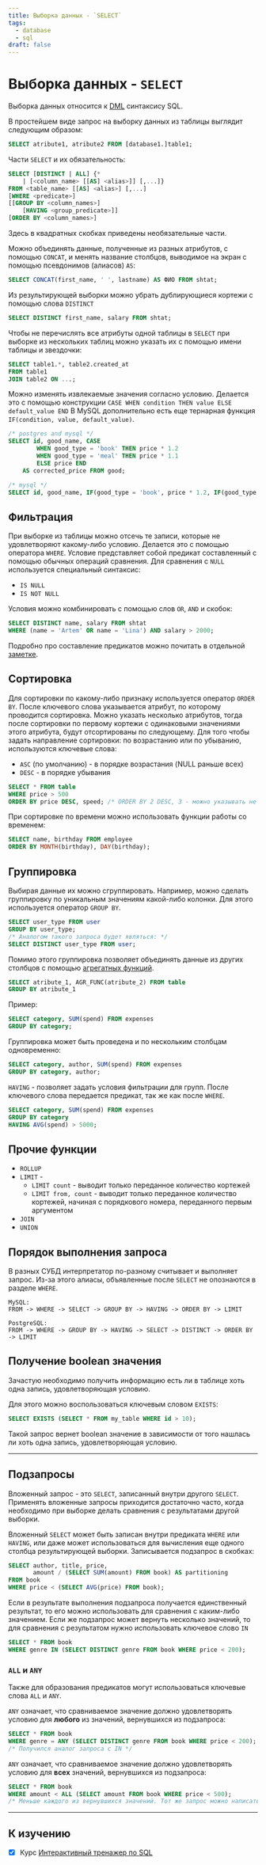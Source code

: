 ```yaml
---
title: Выборка данных - `SELECT`
tags:
  - database
  - sql
draft: false
---
```


# Выборка данных - `SELECT`

Выборка данных относится к [DML](dml.md) синтаксису SQL.

В простейшем виде запрос на выборку данных из таблицы выглядит следующим образом:
```sql
SELECT atribute1, atribute2 FROM [database1.]table1;
```

Части `SELECT` и их обязательность:
```sql
SELECT [DISTINCT | ALL] {*
    | [<column_name> [[AS] <alias>]] [,...]}
FROM <table_name> [[AS] <alias>] [,...]
[WHERE <predicate>]
[[GROUP BY <column_names>]
    [HAVING <group_predicate>]]
[ORDER BY <column_names>]
```
Здесь в квадратных скобках приведены необязательные части.

Можно объединять данные, полученные из разных атрибутов, с помощью `CONCAT`, и менять название столбцов, выводимое на экран с помощью псевдонимов (алиасов) `AS`:
```sql
SELECT CONCAT(first_name, ' ', lastname) AS ФИО FROM shtat;
```

Из результирующей выборки можно убрать дублирующиеся кортежи с помощью слова `DISTINCT`
```sql
SELECT DISTINCT first_name, salary FROM shtat;
```

Чтобы не перечислять все атрибуты одной таблицы в `SELECT` при выборке из нескольких таблиц можно указать их с помощью имени таблицы и звездочки:
```sql
SELECT table1.*, table2.created_at
FROM table1
JOIN table2 ON ...;
```

Можно изменять извлекаемые значения согласно условию.
Делается это с помощью конструкции `CASE WHEN condition THEN value ELSE default_value END`
В MySQL дополнительно есть еще тернарная функция `IF(condition, value, default_value)`.
```sql
/* postgres and mysql */
SELECT id, good_name, CASE 
        WHEN good_type = 'book' THEN price * 1.2
        WHEN good_type = 'meal' THEN price * 1.1
        ELSE price END
    AS corrected_price FROM good;

/* mysql */
SELECT id, good_name, IF(good_type = 'book', price * 1.2, IF(good_type = 'meal', price * 1.1, price)) AS corrected_price FROM good;
```


## Фильтрация
При выборке из таблицы можно отсечь те записи, которые не удовлетворяют какому-либо условию.
Делается это с помощью оператора `WHERE`.
Условие представляет собой предикат составленный с помощью обычных операций сравнения.
Для сравнения с `NULL` используется специальный синтаксис:
- `IS NULL`
- `IS NOT NULL`

Условия можно комбинировать с помощью слов `OR`, `AND` и скобок:
```sql
SELECT DISTINCT name, salary FROM shtat
WHERE (name = 'Artem' OR name = 'Lina') AND salary > 2000;
```

Подробно про составление предикатов можно почитать в отдельной [заметке](predicates.md).


## Сортировка
Для сортировки по какому-либо признаку используется оператор `ORDER BY`.
После ключевого слова указывается атрибут, по которому проводится сортировка. 
Можно указать несколько атрибутов, тогда после сортировки по первому кортежи с одинаковыми значениями этого атрибута, будут отсортированы по следующему.
Для того чтобы задать направление сортировки: по возрастанию или по убыванию, используются ключевые слова:
- `ASC` (по умолчанию) - в порядке возрастания (NULL раньше всех)
- `DESC` - в порядке убывания

```sql
SELECT * FROM table
WHERE price > 500
ORDER BY price DESC, speed; /* ORDER BY 2 DESC, 3 - можно указывать не название, а номер атрибута, но так лучше не делать */
```

При сортировке по времени можно использовать функции работы со временем:
```sql
SELECT name, birthday FROM employee
ORDER BY MONTH(birthday), DAY(birthday);
```


## Группировка
Выбирая данные их можно сгруппировать.
Например, можно сделать группировку по уникальным значениям какой-либо колонки.
Для этого используется оператор `GROUP BY`.
```sql
SELECT user_type FROM user
GROUP BY user_type;
/* Аналогом такого запроса будет являться: */
SELECT DISTINCT user_type FROM user;
```

Помимо этого группировка позволяет объединять данные из других столбцов с помощью [агрегатных функций](aggregate_functions.md).
```sql
SELECT atribute_1, AGR_FUNC(atribute_2) FROM table
GROUP BY atribute_1
```

Пример:
```sql
SELECT category, SUM(spend) FROM expenses
GROUP BY category;
```

Группировка может быть проведена и по нескольким столбцам одновременно:
```sql
SELECT category, author, SUM(spend) FROM expenses
GROUP BY category, author;
```

`HAVING` - позволяет задать условия фильтрации для групп.
После ключевого слова передается предикат, так же как после `WHERE`.
```sql
SELECT category, SUM(spend) FROM expenses
GROUP BY category
HAVING AVG(spend) > 5000;
```


## Прочие функции

- `ROLLUP`
- `LIMIT` -
    - `LIMIT count` - выводит только переданное количество кортежей
    - `LIMIT from, count` - выводит только переданное количество кортежей, начиная с порядкового номера, переданного первым аргументом
- `JOIN`
- `UNION`


## Порядок выполнения запроса
В разных СУБД интерпретатор по-разному считывает и выполняет запрос.
Из-за этого алиасы, объявленные после `SELECT` не опознаются в разделе `WHERE`.
```
MySQL:
FROM -> WHERE -> SELECT -> GROUP BY -> HAVING -> ORDER BY -> LIMIT

PostgreSQL:
FROM -> WHERE -> GROUP BY -> HAVING -> SELECT -> DISTINCT -> ORDER BY -> LIMIT
```


## Получение boolean значения

Зачастую необходимо получить информацию есть ли в таблице хоть одна запись, удовлетворяющая условию.

Для этого можно воспользоваться ключевым словом `EXISTS`:
```sql
SELECT EXISTS (SELECT * FROM my_table WHERE id > 10);
```

Такой запрос вернет boolean значение в зависимости от того нашлась ли хоть одна запись, удовлетворяющая условию.


---
## Подзапросы

Вложенный запрос - это `SELECT`, записанный внутри другого `SELECT`.
Применять вложенные запросы приходится достаточно часто, когда необходимо при выборке делать сравнения с результатами другой выборки.

Вложенный `SELECT` может быть записан внутри предиката `WHERE` или `HAVING`, или даже может использоваться для вычисления еще одного столбца результирующей выборки.
Записывается подзапрос в скобках:
```sql
SELECT author, title, price,
       amount / (SELECT SUM(amount) FROM book) AS partitioning
FROM book
WHERE price < (SELECT AVG(price) FROM book);
```

Если в результате выполнения подзапроса получается единственный результат, то его можно использовать для сравнения с каким-либо значением.
Если же подзапрос может вернуть несколько значений, то для сравнения с результатом нужно использовать ключевое слово `IN`
```sql
SELECT * FROM book
WHERE genre IN (SELECT DISTINCT genre FROM book WHERE price < 200);
```

### `ALL` и `ANY`
Также для образования предикатов могут использоваться ключевые слова `ALL` и `ANY`.

`ANY` означает, что сравниваемое значение должно удовлетворять условию для **любого** из значений, вернувшихся из подзапроса:
```sql
SELECT * FROM book
WHERE genre = ANY (SELECT DISTINCT genre FROM book WHERE price < 200);
/* Получился аналог запроса с IN */
```

`ANY` означает, что сравниваемое значение должно удовлетворять условию для **всех** значений, вернувшихся из подзапроса:
```sql
SELECT * FROM book
WHERE amount < ALL (SELECT amount FROM book WHERE price < 500);
/* Меньше каждого из вернувшихся значений. Тот же запрос можно написать и иначе */
```




---
## К изучению 
- [X] Курс [Интерактивный тренажер по SQL](https://stepik.org/course/63054/syllabus)